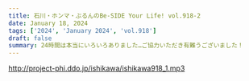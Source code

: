 ```yaml
---
title: 石川・ホンマ・ぶるんのBe-SIDE Your Life! vol.918-2
date: January 18, 2024
tags: ['2024', 'January 2024', 'vol.918']
draft: false
summary: 24時間は本当にいろいろありました…ご協力いただき有難うございました！
---
```


http://project-phi.ddo.jp/ishikawa/ishikawa918_1.mp3